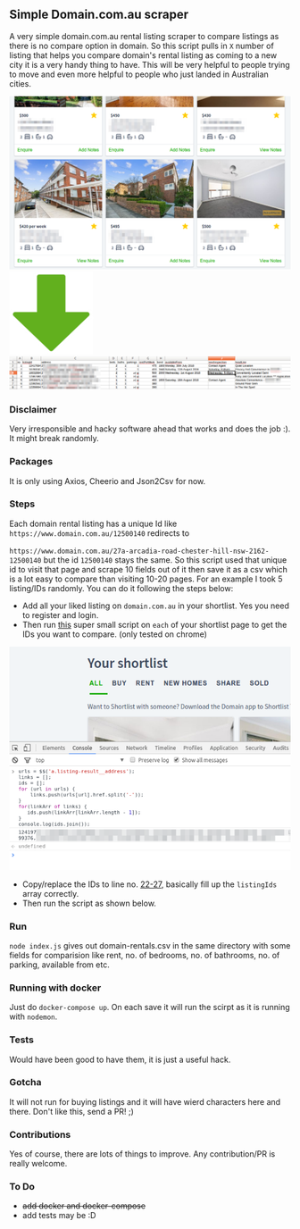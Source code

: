 ## Simple Domain.com.au scraper

A very simple domain.com.au rental listing scraper to compare listings as there is no compare
option in domain. So this script pulls in `X` number of listing that helps you compare domain's
rental listing as coming to a new city it is a very handy thing to have. This will be very helpful
to people trying to move and even more helpful to people who just landed in Australian cities.

![From domain shortlist listing](https://github.com/geshan/domain-scraper/raw/master/readme-images/shortlist-listing.png)
![to](https://github.com/geshan/domain-scraper/raw/master/readme-images/down-arrow.png)
![to a csv file](https://github.com/geshan/domain-scraper/raw/master/readme-images/csv-listing.png)

### Disclaimer

Very irresponsible and hacky software ahead that works and does the job :). It might break randomly.

### Packages

It is only using Axios, Cheerio and Json2Csv for now.

### Steps

Each domain rental listing has a unique Id like `https://www.domain.com.au/12500140` redirects to

`https://www.domain.com.au/27a-arcadia-road-chester-hill-nsw-2162-12500140` but the id `12500140`
stays the same. So this script used that unique id to visit that page and scrape 10 fields out of it then save it as a csv which is a lot easy to compare than visiting 10-20 pages. For an example I took 5 listing/IDs randomly. You can do it following the steps below:

* Add all your liked listing on `domain.com.au` in your shortlist. Yes you need to register and login.
* Then run [this](https://gist.github.com/geshan/378be819646682c715e38a653c680401) super small script on `each` of your shortlist page to get the IDs you want to compare. (only tested on chrome)

![script run on chrome](https://github.com/geshan/domain-scraper/raw/master/readme-images/shortlist-to-ids-js.png)
* Copy/replace the IDs to line no. [22-27](https://github.com/geshan/domain-scraper/blob/master/index.js#L22-L27), basically fill up the `listingIds` array correctly.
* Then run the script as shown below.

### Run

`node index.js` gives out domain-rentals.csv in the same directory with some fields for comparision like rent, no. of bedrooms, no. of bathrooms, no. of parking, available from etc.

### Running with docker

Just do `docker-compose up`. On each save it will run the scirpt as it is running with `nodemon`.

### Tests

Would have been good to have them, it is just a useful hack. 

### Gotcha

It will not run for buying listings and it will have wierd characters here and there. Don't like this, send a PR! ;)

### Contributions

Yes of course, there are lots of things to improve. Any contribution/PR is really welcome.

### To Do

* ~~add docker and docker-compose~~
* add tests may be :D
